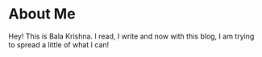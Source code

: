 # About Me

Hey! This is Bala Krishna. I read, I write and now with this blog, I am trying to spread a little of what I can!